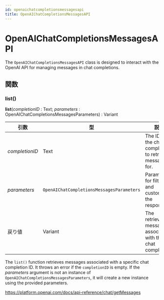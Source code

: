 ```yaml
---
id: openaichatcompletionsmessagesapi
title: OpenAIChatCompletionsMessagesAPI
---
```


# OpenAIChatCompletionsMessagesAPI

The `OpenAIChatCompletionsMessagesAPI` class is designed to interact with the OpenAI API for managing messages in chat completions.

## 関数

### list()

**list**(*completionID* : Text; *parameters* : OpenAIChatCompletionsMessagesParameters) : Variant

| 引数             | 型                                         | 説明                                                                          |
| -------------- | ----------------------------------------- | --------------------------------------------------------------------------- |
| *completionID* | Text                                      | The ID of the chat completion to retrieve messages for.     |
| *parameters*   | `OpenAIChatCompletionsMessagesParameters` | Parameters for filtering and customizing the response.      |
| 戻り値            | Variant                                   | The retrieved messages associated with the chat completion. |

The `list()` function retrieves messages associated with a specific chat completion ID. It throws an error if the `completionID` is empty. If the *parameters* argument is not an instance of `OpenAIChatCompletionsMessagesParameters`, it will create a new instance using the provided parameters.

https://platform.openai.com/docs/api-reference/chat/getMessages
